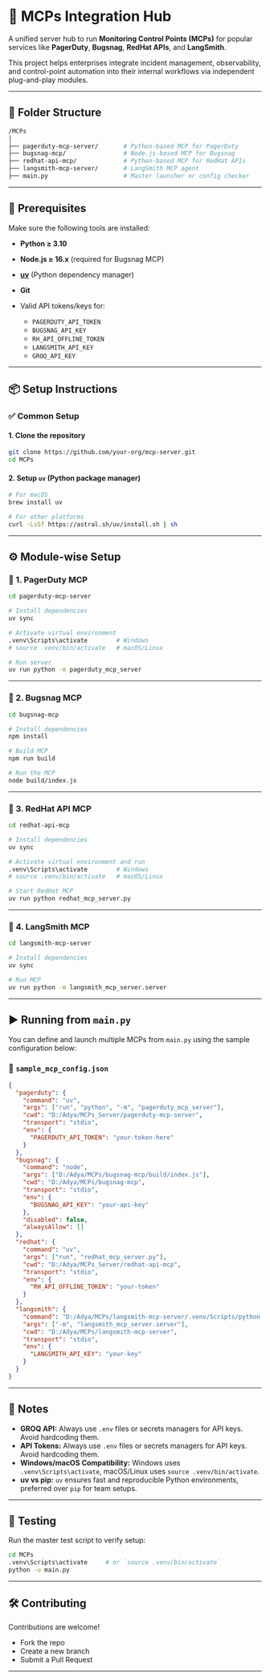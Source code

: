 # 🚀 MCPs Integration Hub

A unified server hub to run **Monitoring Control Points (MCPs)** for popular services like **PagerDuty**, **Bugsnag**, **RedHat APIs**, and **LangSmith**.

This project helps enterprises integrate incident management, observability, and control-point automation into their internal workflows via independent plug-and-play modules.

---

## 📂 Folder Structure

```bash
/MCPs
│
├── pagerduty-mcp-server/       # Python-based MCP for PagerDuty
├── bugsnag-mcp/                # Node.js-based MCP for Bugsnag
├── redhat-api-mcp/             # Python-based MCP for RedHat APIs
├── langsmith-mcp-server/       # LangSmith MCP agent
├── main.py                     # Master launcher or config checker

```

---

## 🔧 Prerequisites

Make sure the following tools are installed:

* **Python ≥ 3.10**
* **Node.js ≥ 16.x** (required for Bugsnag MCP)
* **[uv](https://github.com/astral-sh/uv)** (Python dependency manager)
* **Git**
* Valid API tokens/keys for:

  * `PAGERDUTY_API_TOKEN`
  * `BUGSNAG_API_KEY`
  * `RH_API_OFFLINE_TOKEN`
  * `LANGSMITH_API_KEY`
  * `GROQ_API_KEY`

---

## 📦 Setup Instructions

### ✅ Common Setup

#### 1. Clone the repository

```bash
git clone https://github.com/your-org/mcp-server.git
cd MCPs
```

#### 2. Setup `uv` (Python package manager)

```bash
# For macOS
brew install uv

# For other platforms
curl -LsSf https://astral.sh/uv/install.sh | sh
```

---

## ⚙️ Module-wise Setup

### 🔹 1. PagerDuty MCP

```bash
cd pagerduty-mcp-server

# Install dependencies
uv sync

# Activate virtual environment
.venv\Scripts\activate        # Windows
# source .venv/bin/activate   # macOS/Linux

# Run server
uv run python -m pagerduty_mcp_server
```

---

### 🔹 2. Bugsnag MCP

```bash
cd bugsnag-mcp

# Install dependencies
npm install

# Build MCP
npm run build

# Run the MCP
node build/index.js
```

---

### 🔹 3. RedHat API MCP

```bash
cd redhat-api-mcp

# Install dependencies
uv sync

# Activate virtual environment and run
.venv\Scripts\activate        # Windows
# source .venv/bin/activate   # macOS/Linux

# Start RedHat MCP
uv run python redhat_mcp_server.py
```

---

### 🔹 4. LangSmith MCP

```bash
cd langsmith-mcp-server

# Install dependencies
uv sync

# Run MCP
uv run python -m langsmith_mcp_server.server
```

---

## ▶️ Running from `main.py`

You can define and launch multiple MCPs from `main.py` using the sample configuration below:

### 📁 `sample_mcp_config.json`

```json
{
  "pagerduty": {
    "command": "uv",
    "args": ["run", "python", "-m", "pagerduty_mcp_server"],
    "cwd": "D:/Adya/MCPs_Server/pagerduty-mcp-server",
    "transport": "stdio",
    "env": {
      "PAGERDUTY_API_TOKEN": "your-token-here"
    }
  },
  "bugsnag": {
    "command": "node",
    "args": ["D:/Adya/MCPs/bugsnag-mcp/build/index.js"],
    "cwd": "D:/Adya/MCPs/bugsnag-mcp",
    "transport": "stdio",
    "env": {
      "BUGSNAG_API_KEY": "your-api-key"
    },
    "disabled": false,
    "alwaysAllow": []
  },
  "redhat": {
    "command": "uv",
    "args": ["run", "redhat_mcp_server.py"],
    "cwd": "D:/Adya/MCPs_Server/redhat-api-mcp",
    "transport": "stdio",
    "env": {
      "RH_API_OFFLINE_TOKEN": "your-token"
    }
  },
  "langsmith": {
    "command": "D:/Adya/MCPs/langsmith-mcp-server/.venv/Scripts/python.exe",
    "args": ["-m", "langsmith_mcp_server.server"],
    "cwd": "D:/Adya/MCPs/langsmith-mcp-server",
    "transport": "stdio",
    "env": {
      "LANGSMITH_API_KEY": "your-key"
    }
  }
}
```

---

## 📌 Notes
* **GROQ API:** Always use `.env` files or secrets managers for API keys. Avoid hardcoding them.
* **API Tokens:** Always use `.env` files or secrets managers for API keys. Avoid hardcoding them.
* **Windows/macOS Compatibility:** Windows uses `.venv\Scripts\activate`, macOS/Linux uses `source .venv/bin/activate`.
* **uv vs pip:** `uv` ensures fast and reproducible Python environments, preferred over `pip` for team setups.

---

## 🧪 Testing

Run the master test script to verify setup:

```bash
cd MCPs
.venv\Scripts\activate     # or `source .venv/bin/activate`
python -u main.py
```

---

## 🛠 Contributing

Contributions are welcome!

* Fork the repo
* Create a new branch
* Submit a Pull Request

---




